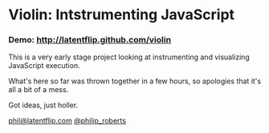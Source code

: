 # Violin: Intstrumenting JavaScript

### Demo: http://latentflip.github.com/violin

This is a very early stage project looking at instrumenting and visualizing JavaScript execution.

What's here so far was thrown together in a few hours, so apologies that it's all a bit of a mess.

Got ideas, just holler.

phil@latentflip.com
[@philip_roberts](http://twitter.com/philip_roberts)
